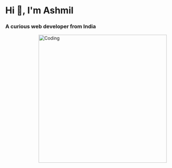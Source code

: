 <h1 align="left">Hi 👋, I'm Ashmil</h1>
<h3 align="left">A curious web developer from India</h3>
<img align="right" alt="Coding" width="400" src="https://i.pinimg.com/originals/e4/26/70/e426702edf874b181aced1e2fa5c6cde.gif">

